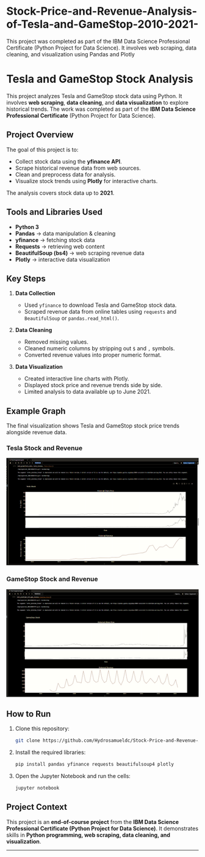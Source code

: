 # Stock-Price-and-Revenue-Analysis-of-Tesla-and-GameStop-2010-2021-
This project was completed as part of the IBM Data Science Professional Certificate (Python Project for Data Science). It involves web scraping, data cleaning, and visualization using Pandas and Plotly


# Tesla and GameStop Stock Analysis

This project analyzes Tesla and GameStop stock data using Python. It involves **web scraping**, **data cleaning**, and **data visualization** to explore historical trends. The work was completed as part of the **IBM Data Science Professional Certificate** (Python Project for Data Science).

## Project Overview

The goal of this project is to:

* Collect stock data using the **yfinance API**.
* Scrape historical revenue data from web sources.
* Clean and preprocess data for analysis.
* Visualize stock trends using **Plotly** for interactive charts.

The analysis covers stock data up to **2021**.

## Tools and Libraries Used

* **Python 3**
* **Pandas** → data manipulation & cleaning
* **yfinance** → fetching stock data
* **Requests** → retrieving web content
* **BeautifulSoup (bs4)** → web scraping revenue data
* **Plotly** → interactive data visualization

## Key Steps

1. **Data Collection**

   * Used `yfinance` to download Tesla and GameStop stock data.
   * Scraped revenue data from online tables using `requests` and `BeautifulSoup` or  `pandas.read_html()`.

2. **Data Cleaning**

   * Removed missing values.
   * Cleaned numeric columns by stripping out `$` and `,` symbols.
   * Converted revenue values into proper numeric format.

3. **Data Visualization**

   * Created interactive line charts with Plotly.
   * Displayed stock price and revenue trends side by side.
   * Limited analysis to data available up to June 2021.

## Example Graph

The final visualization shows Tesla and GameStop stock price trends alongside revenue data.

### Tesla Stock and Revenue  
![Tesla Graph](images/Telsa_Stock.png)  

### GameStop Stock and Revenue  
![GameStop Graph](images/GameStop_Stock.png) 

## How to Run

1. Clone this repository:

   ```bash
   git clone https://github.com/Hydrosamueldc/Stock-Price-and-Revenue-Analysis-of-Tesla-and-GameStop-2010-2021-.git

   ```
2. Install the required libraries:

   ```bash
   pip install pandas yfinance requests beautifulsoup4 plotly
   ```
3. Open the Jupyter Notebook and run the cells:

   ```bash
   jupyter notebook
   ```

## Project Context

This project is an **end-of-course project** from the **IBM Data Science Professional Certificate (Python Project for Data Science)**.
It demonstrates skills in **Python programming, web scraping, data cleaning, and visualization**.

---


